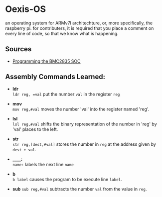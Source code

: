 # Oexis-OS
an operating system for ARMv7l architechture, or, more specifically, the raspberry pi. for contributers, it is required that you place a comment on every line of code, so that we know what is happening.

## Sources
 * [Programming the BMC2835 SOC](https://www.glennklockwood.com/embedded/bmc2835-gpio.html)

## Assembly Commands Learned:
 * **ldr**  
    `ldr reg, =val` put the number `val` in the register `reg`

 * **mov**  
      `mov reg,#val` moves the number 'val' into the register named 'reg'.
      
 * **lsl**  
      `lsl reg,#val` shifts the binary representation of the number in 'reg' by 'val' places to the left.
 
 * **str**  
    `str reg,[dest,#val]` stores the number in `reg` at the address given by `dest + val`.

 * **____:**  
    `name:` labels the next line `name`

 * **b**  
    `b label` causes the program to be execute line `label`.

 * **sub**
    `sub reg,#val` subtracts the number `val` from the value in `reg`.
